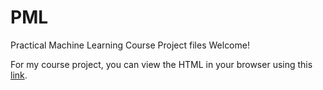 PML
===

Practical Machine Learning Course Project files
Welcome!

For my course project, you can view the HTML in your browser using this [link](http://htmlpreview.github.io/?https://github.com/wongjo/PML/blob/master/Course_Project.html).
